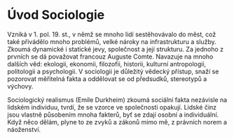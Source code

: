 # Úvod Sociologie

Vzniká v 1. pol. 19. st., v němž se mnoho lidí sestěhovávalo do měst, což také přivádělo mnoho problémů, velké nároky na infrastrukturu a služby. Zkoumá dynamické i statické jevy, společnost a její strukturu. Za jednoho z prvních se dá považovat francouz Auguste Comte. Navazuje na mnoho dalších věd: ekologii, ekonomii, filozofii, historii, kulturní antropologii, politologii a psychologii. V sociologii je důležitý vědecký přístup, snaží se pozorovat měřitelná fakta a oddělovat se od předsudků, stereotypů a výchovy.

Sociologický realismus (Emile Durkheim) zkoumá sociální fakta nezávisle na lidském individuu, tvrdí, že se vzorce ve společnosti opakují. Lidské činz jsou vlastně působením mnoha fakterů, byť se zdají osobní a individuální. Když něco dělám, plyne to ze zvyků a zákonů mimo mě, z právních norem a náoženství.